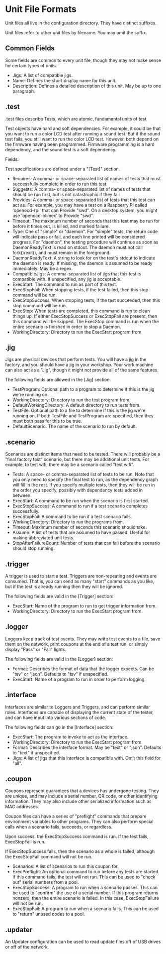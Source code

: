 
Unit File Formats
=================

Unit files all live in the configuration directory.  They have distinct suffixes.

Unit files refer to other unit files by filename.  You may omit the suffix.

Common Fields
-------------

Some fields are common to every unit file, though they may not make sense for certain types of units.

* Jigs: A list of compatible jigs.
* Name: Defines the short display name for this unit.
* Description: Defines a detailed description of this unit.  May be up to one paragraph.

.test
-----

.test files describe Tests, which are atomic, fundamental units of test.

Test objects have hard and soft dependencies.  For example, it could be that you want to run a color LCD test after running a sound test.  But if the sound test fails, you still want to run the color LCD test.  However, both depend on the firmware having been programmed.  Firmware programming is a hard dependency, and the sound test is a soft dependency.

Fields:

Test specifications are defined under a "[Test]" section.
* Requires: A comma- or space-separated list of names of tests that must successfully complete in order to run this test
* Suggests: A comma- or space-separated list of names of tests that should be run first, but is not catastrophic if they fail
* Provides: A comma- or space-separated list of tests that this test can act as.  For example, you may have a test on a Raspberry Pi called 'openocd-rpi' that can Provide "swd".  On a desktop system, you might use 'openocd-olimex' to Provide "swd".
* Timeout: The maximum number of seconds that this test may be run for before it times out, is killed, and marked failure.
* Type: One of "simple" or "daemon".  For "simple" tests, the return code will indicate pass or fail, and each line printed will be considered progress.  For "daemon", the testing procedure will continue as soon as DaemonReadyText is read on stdout.  The daemon must not call fork()/exit(), and must remain in the foreground.
* DaemonReadyText: A string to look for on the test's stdout to indicate the daemon is ready.  If missing, the daemon is assumed to be ready immediately.  May be a regex.
* CompatibleJigs: A comma-separated list of jigs that this test is compatible with.  If unspecified, any jig is acceptable.
* ExecStart: The command to run as part of this test.
* ExecStopFail: When stopping tests, if the test failed, then this stop command will be run.
* ExecStopSuccess: When stopping tests, if the test succeeded, then this stop command will be run.
* ExecStop: When tests are completed, this command is run to clean things up.  If either ExecStopSuccess or ExecStopFail are present, then this command will be skipped.  The ExecStop command is run when the entire scenario is finished in order to stop a Daemon.
* WorkingDirectory: Directory to run the ExecStart program from.

.jig
----

Jigs are physical devices that perform tests.  You will have a jig in the factory, and you should have a jig in your workshop.  Your work machine can also act as a "Jig", though it might not provide all of the same features.

The following fields are allowed in the [Jig] section:
* TestProgram: Optional path to a program to determine if this is the jig we're running on.
* WorkingDirectory: Directory to run the test program from.
* DefaultWorkingDirectory: A default directory to run tests from.
* TestFile: Optional path to a file to determine if this is the jig we're running on.  If both TestFile and TestProgram are specified, then they must both pass for this to be true.
* DefaultScenario: The name of the scenario to run by default.


.scenario
---------

Scenarios are distinct items that need to be tested.  There will probably be a "final factory test" scenario, but there may be additional unit tests.  For example, to test wifi, there may be a scenario called "test wifi".

* Tests: A space- or comma-separated list of tests to be run.  Note that you only need to specify the final test to run, as the dependency graph will fill in the rest.  If you specify multiple tests, then they will be run in the order you specify, possibly with dependency tests added in between.
* ExecStart: A command to be run when the scenario is first started.
* ExecStopSuccess: A command to run if a test scenario completes successfully.
* ExecStopFail: A command to be run if a test scenario fails.
* WorkingDirectory: Directory to run the programs from.
* Timeout: Maximum number of seconds this scenario should take.
* Assume: A list of tests that are assumed to have passed.  Useful for making abbreviated unit tests.
* StopAfterFailureCount: Number of tests that can fail before the scenario should stop running.


.trigger
--------

A trigger is used to start a test.  Triggers are non-repeating and events are consumed.  That is, you can send as many "start" commands as you like, but if the test is already running then they will be ignored.

The following fields are valid in the [Trigger] section:
* ExecStart: Name of the program to run to get trigger information from.
* WorkingDirectory: Directory to run the ExecStart program from.


.logger
-------

Loggers keep track of test events.  They may write test events to a file, save them on the network, print coupons at the end of a test run, or simply display "Pass" or "Fail" lights.

The following fields are valid in the [Logger] section:
* Format: Describes the format of data that the logger expects.  Can be "tsv" or "json".  Defaults to "tsv" if unspecified.
* ExecStart: Name of a program to run in order to perform logging.


.interface
----------

Interfaces are similar to Loggers and Triggers, and can perform similar roles.  Interfaces are capable of displaying the current state of the tester, and can have input into various sections of code.

The following fields can go in the [Interface] section:
* ExecStart: The program to invoke to act as the interface.
* WorkingDirectory: Directory to run the ExecStart program from.
* Format: Describes the interface format.  May be "text" or "json".  Defaults to "text" if unspecified.
* Jigs: A list of jigs that this interface is compatible with.  Omit this field for "all".

.coupon
-------

Coupons represent guarantees that a devices has undergone testing.  They are unique, and may include a serial number, QR code, or other identifying information.  They may also include other serialized information such as MAC addresses.

Coupon files can have a series of "preflight" commands that prepare environment variables to other programs.  They can also perform special calls when a scenario fails, succeeds, or regardless.

Upon success, the ExecStopSuccess command is run.  If the test fails, ExecStopFail is run.

If ExecStopSuccess fails, then the scenario as a whole is failed, although the ExecStopFail command will not be run.

* Scenarios: A list of scenarios to run this coupon for.
* ExecPreflight: An optional command to run before any tests are started.  If this command fails, the test will not run.  This can be used to "check out" serial numbers from a pool.
* ExecStopSuccess: A program to run when a scenario passes.  This can be used to "confirm" the use of a serial number.  If this program returns nonzero, then the entire scenario is failed.  In this case, ExecStopFailure will not be run.
* ExecStopFail: A program to run when a scenario fails.  This can be used to "return" unused codes to a pool.


.updater
--------

An Updater configuration can be used to read update files off of USB drives or off of the network.
